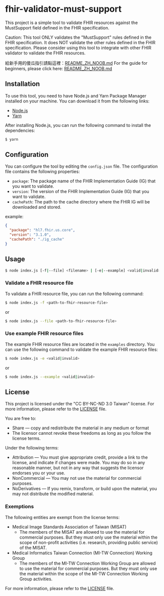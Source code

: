 # fhir-validator-must-support

This project is a simple tool to validate FHIR resources against the MustSupport field defined in the FHIR specification.

Caution: This tool ONLY validates the "MustSupport" rules defined in the FHIR specification. It does NOT validate the other rules defined in the FHIR specification. Please consider using this tool to integrate with other FHIR validator to validate the FHIR resources.

給新手用的傻瓜指引請點這裡：[README_ZH_NOOB.md](README_ZH_NOOB.md)
For the guide for beginners, please click here: [README_ZH_NOOB.md](README_ZH_NOOB.md)

## Installation
To use this tool, you need to have Node.js and Yarn Package Manager installed on your machine. You can download it from the following links:
- [Node.js](https://nodejs.org/en/download/)
- [Yarn](https://yarnpkg.com/getting-started/install)

After installing Node.js, you can run the following command to install the dependencies:
```bash
$ yarn
```
## Configuration
You can configure the tool by editing the `config.json` file. The configuration file contains the following properties:
- `package`: The package name of the FHIR Implementation Guide (IG) that you want to validate.
- `version`: The version of the FHIR Implementation Guide (IG) that you want to validate.
- `cachePath`: The path to the cache directory where the FHIR IG will be downloaded and stored.

example:
```json
{
  "package": "hl7.fhir.us.core",
  "version": "3.1.0",
  "cachePath": "./ig_cache"
}
```

## Usage
```bash
$ node index.js [-f|--file] <filename> | [-e|--example] <valid|invalid>
```
### Validate a FHIR resource file
To validate a FHIR resource file, you can run the following command:
```bash
$ node index.js -f <path-to-fhir-resource-file>
```
or
```bash
$ node index.js --file <path-to-fhir-resource-file>
```

### Use example FHIR resource files
The example FHIR resource files are located in the `examples` directory. You can use the following command to validate the example FHIR resource files:
```bash
$ node index.js -e <valid|invalid>
```
or
```bash
$ node index.js --example <valid|invalid>
```

## License
This project is licensed under the "CC BY-NC-ND 3.0 Taiwan" license. For more information, please refer to the [LICENSE](LICENSE) file.

You are free to:
- Share — copy and redistribute the material in any medium or format
- The licensor cannot revoke these freedoms as long as you follow the license terms.

Under the following terms:
- Attribution — You must give appropriate credit, provide a link to the license, and indicate if changes were made. You may do so in any reasonable manner, but not in any way that suggests the licensor endorses you or your use.
- NonCommercial — You may not use the material for commercial purposes.
- NoDerivatives — If you remix, transform, or build upon the material, you may not distribute the modified material.

### Exemptions
The following entities are exempt from the license terms:
- Medical Image Standards Association of Taiwan (MISAT)
  - The members of the MISAT are allowed to use the material for commercial purposes. But they must only use the material within the scope of non-profit activities (i.e. research, providing public service) of the MISAT.
- Medical Informatics Taiwan Connection (MI-TW Connection) Working Group
  - The members of the MI-TW Connection Working Group are allowed to use the material for commercial purposes. But they must only use the material within the scope of the MI-TW Connection Working Group activities.

For more information, please refer to the [LICENSE](LICENSE) file.